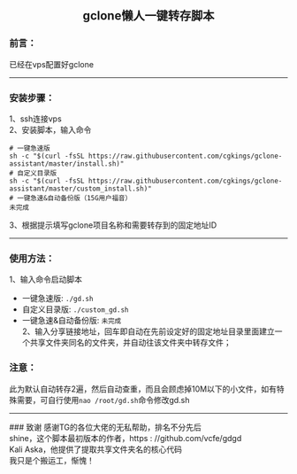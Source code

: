 <h2 align="center">gclone懒人一键转存脚本</h2> 

### 前言：<br>
已经在vps配置好gclone<hr />
### 安装步骤：<br>
1、ssh连接vps<br>
2、安装脚本，输入命令<br>
```
# 一键急速版
sh -c "$(curl -fsSL https://raw.githubusercontent.com/cgkings/gclone-assistant/master/install.sh)" 
# 自定义目录版
sh -c "$(curl -fsSL https://raw.githubusercontent.com/cgkings/gclone-assistant/master/custom_install.sh)"  
# 一键急速&自动备份版（15G用户福音）
未完成
```
3、根据提示填写gclone项目名称和需要转存到的固定地址ID<hr />
### 使用方法：<br>
1、输入命令启动脚本 <br>
- 一键急速版:          `./gd.sh` <br>
- 自定义目录版:        `./custom_gd.sh` <br>
- 一键急速&自动备份版:  `未完成` <br>
2、输入分享链接地址，回车即自动在先前设定好的固定地址目录里面建立一个共享文件夹同名的文件夹，并自动往该文件夹中转存文件；<br>
### 注意：<br>
此为默认自动转存2遍，然后自动查重，而且会顾虑掉10M以下的小文件，如有特殊需要，可自行使用`nao /root/gd.sh`命令修改gd.sh<br>
<hr />
### 致谢
感谢TG的各位大佬的无私帮助，排名不分先后<br>
shine，这个脚本最初版本的作者，https : //github.com/vcfe/gdgd<br>
Kali Aska，他提供了提取共享文件夹名的核心代码<br>
我只是个搬运工，惭愧！
